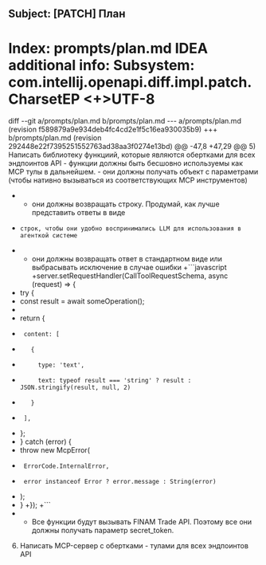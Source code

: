 Subject: [PATCH] План
---
Index: prompts/plan.md
IDEA additional info:
Subsystem: com.intellij.openapi.diff.impl.patch.CharsetEP
<+>UTF-8
===================================================================
diff --git a/prompts/plan.md b/prompts/plan.md
--- a/prompts/plan.md	(revision f589879a9e934deb4fc4cd2e1f5c16ea930035b9)
+++ b/prompts/plan.md	(revision 292448e22f7395251552763ad38aa3f0274e13bd)
@@ -47,8 +47,29 @@
5) Написать библиотеку функциий, которые являются обертками для всех эндпоинтов API
    - функции должны быть бесшовно используемы как MCP тулы в дальнейшем.
    - они должны получать объект с параметрами (чтобы нативно вызываться из соответствующих MCP инструментов)
-   - они должны возвращать строку. Продумай, как лучше представить ответы в виде
-     строк, чтобы они удобно воспринимались LLM для использования в агенткой системе
+   - они должны возвращать ответ в стандартном виде или выбрасывать исключение в случае ошибки
      +```javascript
      +server.setRequestHandler(CallToolRequestSchema, async (request) => {
+  try {
+    const result = await someOperation();
+
+    return {
+      content: [
+        {
+          type: 'text',
+          text: typeof result === 'string' ? result : JSON.stringify(result, null, 2)
+        }
+      ],
+    };
+  } catch (error) {
+    throw new McpError(
+      ErrorCode.InternalError,
+      error instanceof Error ? error.message : String(error)
+    );
+  }
   +});
   +```
+
    - Все функции будут вызывать FINAM Trade API. Поэтому все они должны получать параметр secret_token.

6) Написать MCP-сервер с обертками - тулами для всех эндпоинтов API
